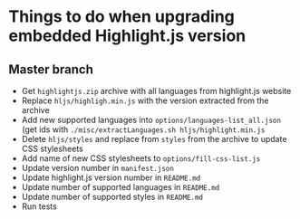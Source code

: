 # Things to do when upgrading embedded Highlight.js version

## Master branch

- Get `highlightjs.zip` archive with all languages from highlight.js website
- Replace `hljs/highligh.min.js` with the version extracted from the archive
- Add new supported languages into `options/languages-list_all.json` (get ids with `./misc/extractLanguages.sh hljs/highlight.min.js`
- Delete `hljs/styles` and replace from `styles` from the archive to update CSS stylesheets
- Add name of new CSS stylesheets to `options/fill-css-list.js`
- Update version number in `manifest.json`
- Update highlight.js version number   in `README.md`
- Update number of supported languages in `README.md`
- Update number of supported styles    in `README.md`
- Run tests
